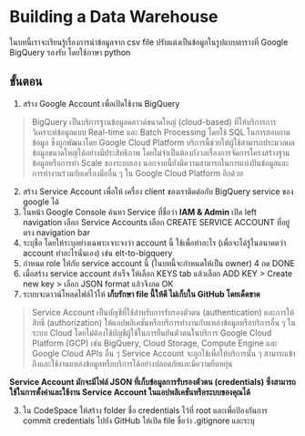 # Building a Data Warehouse
ในบทนี้เราจะเรียนรู้เรื่องการนำข้อมูลจาก csv file ปรับแต่งเป็นข้อมูลในรูปแบบตารางที่ Google BigQuery รองรับ โดยใช้ภาษา python 

## ขั้นตอน
1. สร้าง Google Account เพื่อเปิดใช้งาน BigQuery

>BigQuery เป็นบริการฐานข้อมูลคลาวด์ขนาดใหญ่ (cloud-based) ที่ให้บริการการวิเคราะห์ข้อมูลแบบ Real-time และ Batch Processing โดยใช้ SQL ในการสอบถามข้อมูล ซึ่งถูกพัฒนาโดย Google Cloud Platform บริการนี้ช่วยให้ผู้ใช้สามารถประมวลผลข้อมูลขนาดใหญ่ได้อย่างมีประสิทธิภาพ โดยไม่จำเป็นต้องกังวลเรื่องการจัดการโครงสร้างฐานข้อมูลหรือการทำ Scale ของระบบเอง นอกจากนี้ยังมีความสามารถในการแบ่งปันข้อมูลและการทำงานร่วมกับเครื่องมืออื่น ๆ ใน Google Cloud Platform อีกด้วย

2. สร้าง Service Account เพื่อให้ เครื่อง client ของเราติดต่อกับ BigQuery service ของ google ได้
  1. ในหน้า Google Console ค้นหา Service ที่ชื่อว่า **IAM & Admin** เปิด left navigation เลือก Service Accounts เลือก CREATE SERVICE ACCOUNT ที่อยู่ตรง navigation bar  
  2. ระบุชื่อ โดยให้ระบุอย่างเฉพาะเจาะจงว่า account นี้ ใช้เพื่อทำอะไร (เพื่อจะได้รู้ในอนาคตว่า account ทำอะไรนั่นเอง) เช่น elt-to-bigquery
  3. กำหนด role ให้กับ service account นี้ (ในบทนี้จะกำหนดให้เป็น owner)
  4 กด DONE
  5. เมื่อสร้าง service account สำเร็จ ให้เลือก KEYS tab แล้วเลือก ADD KEY > Create new key > เลือก JSON format แล้วจึงกด OK
  6. ระบบจะดาวน์โหลดไฟล์ไว้ให้ **เก็บรักษา file นี้ให้ดี ไม่เก็บใน GitHub โดยเด็ดขาด**

>Service Account เป็นบัญชีที่ใช้สำหรับการรับรองตัวตน (authentication) และการให้สิทธิ์ (authorization) ให้แอปพลิเคชันหรือบริการทำงานกับแหล่งข้อมูลหรือบริการอื่น ๆ ในระบบ Cloud โดยไม่ต้องใช้บัญชีผู้ใช้ในการยืนยันตัวตนในบริการ Google Cloud Platform (GCP) เช่น BigQuery, Cloud Storage, Compute Engine และ Google Cloud APIs อื่น ๆ Service Account จะถูกใช้เพื่อให้บริการนั้น ๆ สามารถเข้าถึงและใช้งานแหล่งข้อมูลหรือบริการได้อย่างปลอดภัยและมีความยืดหยุ่น

**Service Account มักจะมีไฟล์ JSON ที่เก็บข้อมูลการรับรองตัวตน (credentials) ซึ่งสามารถใช้ในการตั้งค่าและใช้งาน Service Account ในแอปพลิเคชันหรือระบบของคุณได้**

3. ใน CodeSpace ให้สร้าง folder ชื่อ credentials ไว้ที่ root และเพื่อป้องกันการ commit credentials ไปยัง GitHub ให้เปิด file ขื่อว่า .gitignore และระบุ 
